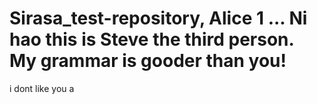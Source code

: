 # Sirasa_test-repository, Alice 1 ... Ni hao this is Steve the third person. My grammar is gooder than you! 
i dont like you a